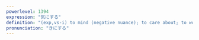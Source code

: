 ```yaml
---
powerlevel: 1394
expression: "気にする"
definition: "(exp,vs-i) to mind (negative nuance); to care about; to worry; to pay undue (amount of) attention to (something)"
pronunciation: "きにする"
---
```


